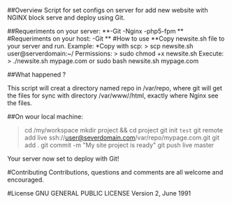 ##Overview
Script for set configs on server for add new website with NGINX block serve and deploy using Git.

##Requeriments on your server: 
**-Git
-Nginx
-php5-fpm
**
#Requeriments on your host:
-Git
**
#How to use
**Copy newsite.sh file to your server and run.
Example:
*Copy with scp: > scp newsite.sh user@serverdomain:~/
Permissions: > sudo chmod +x newsite.sh
Execute: > ./newsite.sh mypage.com or sudo bash newsite.sh mypage.com

##What happened ?

This script will creat a directory named repo in /var/repo, where git will get the files for sync with directory /var/www/<name of your domain>/html, exactly where Nginx see the files.

##On wour local machine:
>cd /my/workspace
>mkdir project && cd project
>git init
`test`
>git remote add live ssh://user@severdomain.com/var/repo/mypage.com.git
>git add .
>git commit -m "My site project is ready"
>git push live master

Your server now set to deploy with Git!

#Contributing
Contributions, questions and comments are all welcome and encouraged.

#License
GNU GENERAL PUBLIC LICENSE
   Version 2, June 1991


